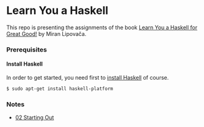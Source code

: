 # Learn You a Haskell

This repo is presenting the assignments of the book [Learn You a Haskell for Great Good!](http://learnyouahaskell.com/) by Miran Lipovača.

### Prerequisites
#### Install Haskell
In order to get started, you need first to [install Haskell](https://www.haskell.org/platform/) of course.
```bash
$ sudo apt-get install haskell-platform
```

### Notes
- [02 Starting Out](learnyouahaskell/blob/master/02_starting_out/starting_out.md)